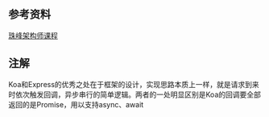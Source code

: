 ## 参考资料

[珠峰架构师课程](http://www.zhufengpeixun.cn/main/course/index.html)

## 注解
Koa和Express的优秀之处在于框架的设计，实现思路本质上一样，就是请求到来时依次触发回调，异步串行的简单逻辑。两者的一处明显区别是Koa的回调要全部返回的是Promise，用以支持async、await